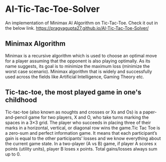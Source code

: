 # AI-Tic-Tac-Toe-Solver
An implementation of Minimax AI Algorithm on Tic-Tac-Toe.
Check it out in the below link.
https://pragyagupta27.github.io/AI-Tic-Tac-Toe-Solver/

## Minimax Algorithm
Minimax is a recursive algorithm which is used to choose an optimal move for a player assuming that the opponent is also playing optimally. As its name suggests, its goal is to minimize the maximum loss (minimize the worst case scenario).
Minimax algorithm that is widely and successfully used across the fields like Artificial Intelligence, Gaming Theory etc.

## Tic-tac-toe, the most played game in one's childhood
Tic-tac-toe (also known as noughts and crosses or Xs and Os) is a paper-and-pencil game for two players, X and O, who take turns marking the spaces in a 3×3 grid. The player who succeeds in placing three of their marks in a horizontal, vertical, or diagonal row wins the game.Tic Tac Toe is a zero-sum and perfect information game. It means that each participant’s gain is equal to the other participants’ losses and we know everything about the current game state.
In a two-player (A vs B) game, if player A scores x points (utility units), player B loses x points. Total gains/losses always sum up to 0.
